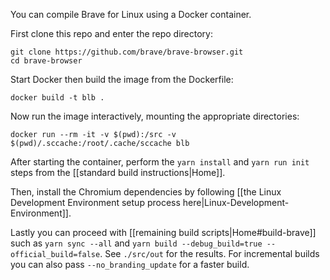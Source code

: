 You can compile Brave for Linux using a Docker container.

First clone this repo and enter the repo directory:
```
git clone https://github.com/brave/brave-browser.git
cd brave-browser
```

Start Docker then build the image from the Dockerfile:
```
docker build -t blb .
```

Now run the image interactively, mounting the appropriate directories:
```
docker run --rm -it -v $(pwd):/src -v $(pwd)/.sccache:/root/.cache/sccache blb
```

After starting the container, perform the `yarn install` and `yarn run init` steps from the [[standard build instructions|Home]].
 
Then, install the Chromium dependencies by following [[the Linux Development Environment setup process here|Linux-Development-Environment]].

Lastly you can proceed with [[remaining build scripts|Home#build-brave]] such as `yarn sync --all` and `yarn build --debug_build=true --official_build=false`. See `./src/out` for the results.  For incremental builds you can also pass `--no_branding_update` for a faster build.
